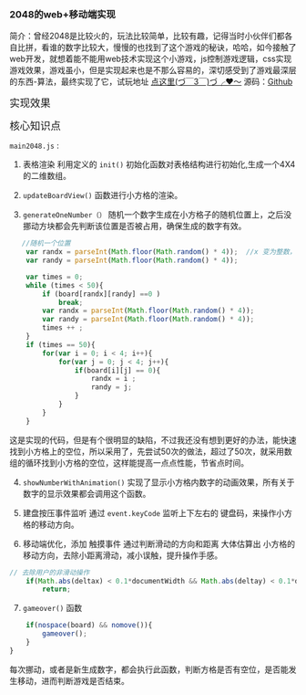 ### 2048的web+移动端实现


简介：曾经2048是比较火的，玩法比较简单，比较有趣，记得当时小伙伴们都各自比拼，看谁的数字比较大，慢慢的也找到了这个游戏的秘诀，哈哈，如今接触了web开发，就想着能不能用web技术实现这个小游戏，js控制游戏逻辑，css实现游戏效果，游戏虽小，但是实现起来也是不那么容易的，深切感受到了游戏最深层的东西-算法，最终实现了它，试玩地址
[点这里(づ￣3￣)づ╭❤～](http://www.coderw.cn/2048/) 源码：[Github](https://github.com/dalewang1995/Personal2048)

<font size=4>实现效果</font>


<font size=4>核心知识点</font>


`main2048.js` : 

1. 表格渲染 利用定义的 `init()` 初始化函数对表格结构进行初始化,生成一个4X4的二维数组。

2. `updateBoardView()` 函数进行小方格的渲染。

3. `generateOneNumber（）` 随机一个数字生成在小方格子的随机位置上，之后没挪动方块都会先判断该位置是否被占用，确保生成的数字有效。

```js
   //随机一个位置
    var randx = parseInt(Math.floor(Math.random() * 4));  //x 变为整数，向下取整;
    var randy = parseInt(Math.floor(Math.random() * 4));

    var times = 0;
    while (times < 50){
        if (board[randx][randy] ==0 )
            break;
        var randx = parseInt(Math.floor(Math.random() * 4));
        var randy = parseInt(Math.floor(Math.random() * 4));
        times ++ ;
    }
    if (times == 50){
        for(var i = 0; i < 4; i++){
            for(var j = 0; j < 4; j++){
                if(board[i][j] == 0){
                    randx = i ;
                    randy = j;
                }
            }
        }
    }

```

这是实现的代码，但是有个很明显的缺陷，不过我还没有想到更好的办法，能快速找到小方格上的空位，所以采用了，先尝试50次的做法，超过了50次，就采用数组的循环找到小方格的空位，这样能提高一点点性能，节省点时间。

4. `showNumberWithAnimation()`  实现了显示小方格内数字的动画效果，所有关于数字的显示效果都会调用这个函数。

5. 建盘按压事件监听 通过 `event.keyCode` 监听上下左右的 键盘码，来操作小方格的移动方向。

6. 移动端优化，添加 触摸事件 通过判断滑动的方向和距离  大体估算出 小方格的移动方向，去除小距离滑动，减小误触，提升操作手感。

```js
// 去除用户的非滑动操作
    if(Math.abs(deltax) < 0.1*documentWidth && Math.abs(deltay) < 0.1*documentWidth)
        return;
```

7. `gameover()` 函数

```js
    if(nospace(board) && nomove()){
        gameover();
    }
}

```

每次挪动，或者是新生成数字，都会执行此函数，判断方格是否有空位，是否能发生移动，进而判断游戏是否结束。
    
    
    
    
    